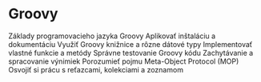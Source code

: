 # Groovy

Základy programovacieho jazyka Groovy
Aplikovať inštaláciu a dokumentáciu
Využiť Groovy knižnice a rôzne dátové typy
Implementovať vlastné funkcie a metódy
Správne testovanie Groovy kódu
Zachytávanie a spracovanie výnimiek
Porozumieť pojmu Meta-Object Protocol (MOP)
Osvojiť si prácu s reťazcami, kolekciami a zoznamom

